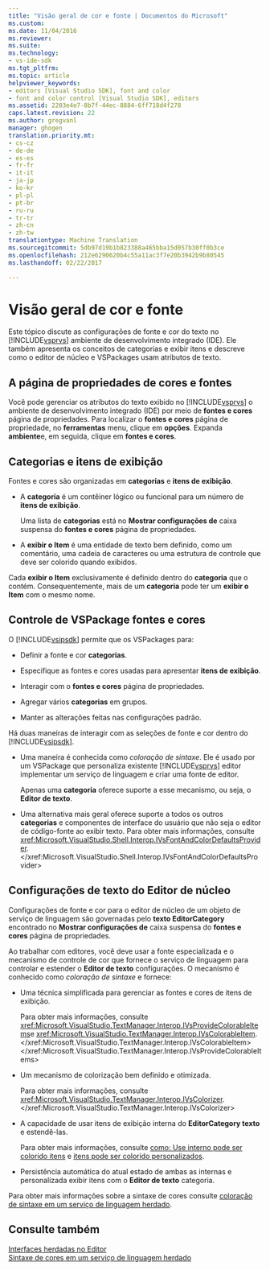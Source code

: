 ```yaml
---
title: "Visão geral de cor e fonte | Documentos do Microsoft"
ms.custom: 
ms.date: 11/04/2016
ms.reviewer: 
ms.suite: 
ms.technology:
- vs-ide-sdk
ms.tgt_pltfrm: 
ms.topic: article
helpviewer_keywords:
- editors [Visual Studio SDK], font and color
- font and color control [Visual Studio SDK], editors
ms.assetid: 2203e4e7-8b7f-44ec-8884-6ff718d4f278
caps.latest.revision: 22
ms.author: gregvanl
manager: ghogen
translation.priority.mt:
- cs-cz
- de-de
- es-es
- fr-fr
- it-it
- ja-jp
- ko-kr
- pl-pl
- pt-br
- ru-ru
- tr-tr
- zh-cn
- zh-tw
translationtype: Machine Translation
ms.sourcegitcommit: 5db97d19b1b823388a465bba15d057b30ff0b3ce
ms.openlocfilehash: 212e6290620b4c55a11ac3f7e20b3942b9b80545
ms.lasthandoff: 02/22/2017

---
```

# <a name="font-and-color-overview"></a>Visão geral de cor e fonte
Este tópico discute as configurações de fonte e cor do texto no [!INCLUDE[vsprvs](../code-quality/includes/vsprvs_md.md)] ambiente de desenvolvimento integrado (IDE). Ele também apresenta os conceitos de categorias e exibir itens e descreve como o editor de núcleo e VSPackages usam atributos de texto.  
  
## <a name="the-fonts-and-colors-property-page"></a>A página de propriedades de cores e fontes  
 Você pode gerenciar os atributos do texto exibido no [!INCLUDE[vsprvs](../code-quality/includes/vsprvs_md.md)] o ambiente de desenvolvimento integrado (IDE) por meio de **fontes e cores** página de propriedades. Para localizar o **fontes e cores** página de propriedade, no **ferramentas** menu, clique em **opções**. Expanda **ambiente**e, em seguida, clique em **fontes e cores**.  
  
## <a name="categories-and-display-items"></a>Categorias e itens de exibição  
 Fontes e cores são organizadas em **categorias** e **itens de exibição**.  
  
-   A **categoria** é um contêiner lógico ou funcional para um número de **itens de exibição**.  
  
     Uma lista de **categorias** está no **Mostrar configurações de** caixa suspensa do **fontes e cores** página de propriedades.  
  
-   A **exibir o Item** é uma entidade de texto bem definido, como um comentário, uma cadeia de caracteres ou uma estrutura de controle que deve ser colorido quando exibidos.  
  
 Cada **exibir o Item** exclusivamente é definido dentro do **categoria** que o contém. Consequentemente, mais de um **categoria** pode ter um **exibir o Item** com o mesmo nome.  
  
## <a name="vspackage-control-of-fonts-and-colors"></a>Controle de VSPackage fontes e cores  
 O [!INCLUDE[vsipsdk](../extensibility/includes/vsipsdk_md.md)] permite que os VSPackages para:  
  
-   Definir a fonte e cor **categorias**.  
  
-   Especifique as fontes e cores usadas para apresentar **itens de exibição**.  
  
-   Interagir com o **fontes e cores** página de propriedades.  
  
-   Agregar vários **categorias** em grupos.  
  
-   Manter as alterações feitas nas configurações padrão.  
  
 Há duas maneiras de interagir com as seleções de fonte e cor dentro do [!INCLUDE[vsipsdk](../extensibility/includes/vsipsdk_md.md)].  
  
-   Uma maneira é conhecida como *coloração de sintaxe*. Ele é usado por um VSPackage que personaliza existente [!INCLUDE[vsprvs](../code-quality/includes/vsprvs_md.md)] editor implementar um serviço de linguagem e criar uma fonte de editor.  
  
     Apenas uma **categoria** oferece suporte a esse mecanismo, ou seja, o **Editor de texto**.  
  
-   Uma alternativa mais geral oferece suporte a todos os outros **categorias** e componentes de interface do usuário que não seja o editor de código-fonte ao exibir texto. Para obter mais informações, consulte <xref:Microsoft.VisualStudio.Shell.Interop.IVsFontAndColorDefaultsProvider>.</xref:Microsoft.VisualStudio.Shell.Interop.IVsFontAndColorDefaultsProvider>  
  
## <a name="core-editor-text-settings"></a>Configurações de texto do Editor de núcleo  
 Configurações de fonte e cor para o editor de núcleo de um objeto de serviço de linguagem são governadas pelo **texto EditorCategory** encontrado no **Mostrar configurações de** caixa suspensa do **fontes e cores** página de propriedades.  
  
 Ao trabalhar com editores, você deve usar a fonte especializada e o mecanismo de controle de cor que fornece o serviço de linguagem para controlar e estender o **Editor de texto** configurações. O mecanismo é conhecido como *coloração de sintaxe* e fornece:  
  
-   Uma técnica simplificada para gerenciar as fontes e cores de itens de exibição.  
  
     Para obter mais informações, consulte <xref:Microsoft.VisualStudio.TextManager.Interop.IVsProvideColorableItems>e <xref:Microsoft.VisualStudio.TextManager.Interop.IVsColorableItem>.</xref:Microsoft.VisualStudio.TextManager.Interop.IVsColorableItem> </xref:Microsoft.VisualStudio.TextManager.Interop.IVsProvideColorableItems>  
  
-   Um mecanismo de colorização bem definido e otimizada.  
  
     Para obter mais informações, consulte <xref:Microsoft.VisualStudio.TextManager.Interop.IVsColorizer>.</xref:Microsoft.VisualStudio.TextManager.Interop.IVsColorizer>  
  
-   A capacidade de usar itens de exibição interna do **EditorCategory texto** e estendê-las.  
  
     Para obter mais informações, consulte [como: Use interno pode ser colorido itens](../extensibility/internals/how-to-use-built-in-colorable-items.md) e [itens pode ser colorido personalizados](../extensibility/internals/custom-colorable-items.md).  
  
-   Persistência automática do atual estado de ambas as internas e personalizada exibir itens com o **Editor de texto** categoria.  
  
 Para obter mais informações sobre a sintaxe de cores consulte [coloração de sintaxe em um serviço de linguagem herdado](../extensibility/internals/syntax-coloring-in-a-legacy-language-service.md).  
  
## <a name="see-also"></a>Consulte também  
 [Interfaces herdadas no Editor](../extensibility/legacy-interfaces-in-the-editor.md)   
 [Sintaxe de cores em um serviço de linguagem herdado](../extensibility/internals/syntax-coloring-in-a-legacy-language-service.md)
